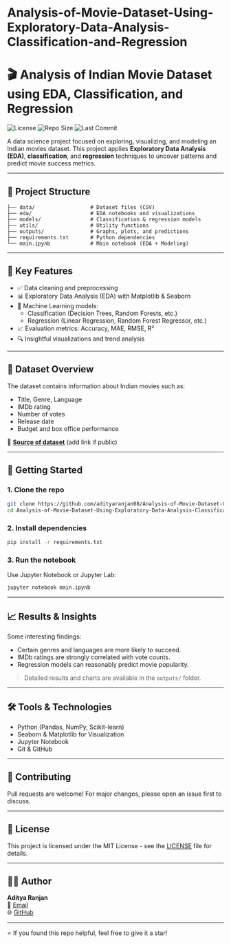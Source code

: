 # Analysis-of-Movie-Dataset-Using-Exploratory-Data-Analysis-Classification-and-Regression

# 🎬 Analysis of Indian Movie Dataset using EDA, Classification, and Regression

![License](https://img.shields.io/github/license/adityaranjan08/Analysis-of-Movie-Dataset-Using-Exploratory-Data-Analysis-Classification-and-Regression)
![Repo Size](https://img.shields.io/github/repo-size/adityaranjan08/Analysis-of-Movie-Dataset-Using-Exploratory-Data-Analysis-Classification-and-Regression)
![Last Commit](https://img.shields.io/github/last-commit/adityaranjan08/Analysis-of-Movie-Dataset-Using-Exploratory-Data-Analysis-Classification-and-Regression)

A data science project focused on exploring, visualizing, and modeling an Indian movies dataset. This project applies **Exploratory Data Analysis (EDA)**, **classification**, and **regression** techniques to uncover patterns and predict movie success metrics.

---

## 📂 Project Structure

```
├── data/                  # Dataset files (CSV)
├── eda/                   # EDA notebooks and visualizations
├── models/                # Classification & regression models
├── utils/                 # Utility functions
├── outputs/               # Graphs, plots, and predictions
├── requirements.txt       # Python dependencies
└── main.ipynb             # Main notebook (EDA + Modeling)
```

---

## 🧠 Key Features

- ✅ Data cleaning and preprocessing
- 📊 Exploratory Data Analysis (EDA) with Matplotlib & Seaborn
- 🤖 Machine Learning models:
  - Classification (Decision Trees, Random Forests, etc.)
  - Regression (Linear Regression, Random Forest Regressor, etc.)
- 📈 Evaluation metrics: Accuracy, MAE, RMSE, R²
- 🔍 Insightful visualizations and trend analysis

---

## 📌 Dataset Overview

The dataset contains information about Indian movies such as:

- Title, Genre, Language
- IMDb rating
- Number of votes
- Release date
- Budget and box office performance

📁 **[Source of dataset](#)** (add link if public)

---

## 🚀 Getting Started

### 1. Clone the repo

```bash
git clone https://github.com/adityaranjan08/Analysis-of-Movie-Dataset-Using-Exploratory-Data-Analysis-Classification-and-Regression.git
cd Analysis-of-Movie-Dataset-Using-Exploratory-Data-Analysis-Classification-and-Regression
```

### 2. Install dependencies

```bash
pip install -r requirements.txt
```

### 3. Run the notebook

Use Jupyter Notebook or Jupyter Lab:

```bash
jupyter notebook main.ipynb
```

---

## 📈 Results & Insights

Some interesting findings:

- Certain genres and languages are more likely to succeed.
- IMDb ratings are strongly correlated with vote counts.
- Regression models can reasonably predict movie popularity.

> Detailed results and charts are available in the `outputs/` folder.

---

## 🛠 Tools & Technologies

- Python (Pandas, NumPy, Scikit-learn)
- Seaborn & Matplotlib for Visualization
- Jupyter Notebook
- Git & GitHub

---

## 🤝 Contributing

Pull requests are welcome! For major changes, please open an issue first to discuss.

---

## 📄 License

This project is licensed under the MIT License - see the [LICENSE](LICENSE) file for details.

---

## 👨‍💻 Author

**Aditya Ranjan**  
📧 [Email](mailto:adityaranjan92@gmail.com)  
🌐 [GitHub](https://github.com/adityaranjan08)

---

⭐️ If you found this repo helpful, feel free to give it a star!
